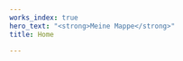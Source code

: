 ```yaml
---
works_index: true
hero_text: "<strong>Meine Mappe</strong>"
title: Home

---
```

<Hero :text="$page.frontmatter.hero_text" />
<WorksList />


